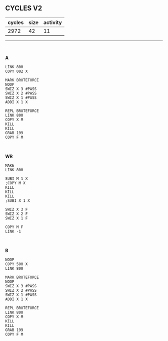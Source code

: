 ## CYCLES V2

| cycles | size | activity |
| ------ | ---- | -------- |
| 2972 | 42 | 11 |
<hr>
<br>

**A**

```
LINK 800
COPY 002 X

MARK BRUTEFORCE
NOOP
SWIZ X 3 #PASS
SWIZ X 2 #PASS
SWIZ X 1 #PASS
ADDI X 1 X

REPL BRUTEFORCE
LINK 800
COPY X M
KILL
KILL
GRAB 199
COPY F M
```

<br>

**WR**

```
MAKE
LINK 800

SUBI M 1 X
;COPY M X
KILL
KILL
KILL
;SUBI X 1 X

SWIZ X 3 F
SWIZ X 2 F
SWIZ X 1 F

COPY M F
LINK -1
```

<br>

**B**

```
NOOP
COPY 500 X
LINK 800

MARK BRUTEFORCE
NOOP
SWIZ X 3 #PASS
SWIZ X 2 #PASS
SWIZ X 1 #PASS
ADDI X 1 X

REPL BRUTEFORCE
LINK 800
COPY X M
KILL
KILL
GRAB 199
COPY F M
```
